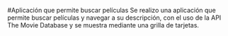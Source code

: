 #Aplicación que permite buscar películas
Se realizo una aplicación que permite buscar películas y navegar a su descripción, con el uso de la API The Movie Database y se muestra mediante una grilla de tarjetas.